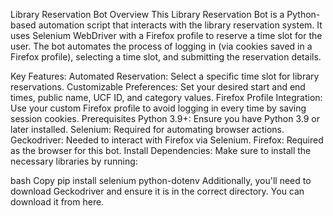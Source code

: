 Library Reservation Bot
Overview
This Library Reservation Bot is a Python-based automation script that interacts with the library reservation system. It uses Selenium WebDriver with a Firefox profile to reserve a time slot for the user. The bot automates the process of logging in (via cookies saved in a Firefox profile), selecting a time slot, and submitting the reservation details.

Key Features:
Automated Reservation: Select a specific time slot for library reservations.
Customizable Preferences: Set your desired start and end times, public name, UCF ID, and category values.
Firefox Profile Integration: Use your custom Firefox profile to avoid logging in every time by saving session cookies.
Prerequisites
Python 3.9+: Ensure you have Python 3.9 or later installed.
Selenium: Required for automating browser actions.
Geckodriver: Needed to interact with Firefox via Selenium.
Firefox: Required as the browser for this bot.
Install Dependencies:
Make sure to install the necessary libraries by running:

bash
Copy
pip install selenium python-dotenv
Additionally, you'll need to download Geckodriver and ensure it is in the correct directory. You can download it from here.

